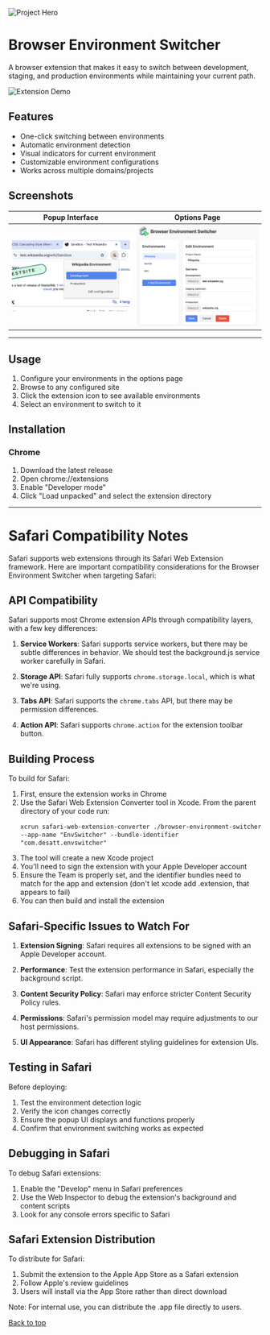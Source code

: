 <a name="top"></a>

![Project Hero](screenshots/neapolitan_resized.png)
# Browser Environment Switcher

A browser extension that makes it easy to switch between development, staging, and production environments while maintaining your current path.

![Extension Demo](screenshots/demo.gif)

## Features

- One-click switching between environments
- Automatic environment detection
- Visual indicators for current environment
- Customizable environment configurations
- Works across multiple domains/projects

## Screenshots

| Popup Interface | Options Page |
|----------------|--------------|
| ![Popup](screenshots/popup.png) | ![Options](screenshots/options.png) |


---

## Usage

1. Configure your environments in the options page
2. Browse to any configured site
3. Click the extension icon to see available environments
4. Select an environment to switch to it

## Installation

### Chrome
1. Download the latest release
2. Open chrome://extensions
3. Enable "Developer mode"
4. Click "Load unpacked" and select the extension directory


---

# Safari Compatibility Notes

Safari supports web extensions through its Safari Web Extension framework. Here are important compatibility considerations for the Browser Environment Switcher when targeting Safari:

## API Compatibility

Safari supports most Chrome extension APIs through compatibility layers, with a few key differences:

1. **Service Workers**: Safari supports service workers, but there may be subtle differences in behavior. We should test the background.js service worker carefully in Safari.

2. **Storage API**: Safari fully supports `chrome.storage.local`, which is what we're using.

3. **Tabs API**: Safari supports the `chrome.tabs` API, but there may be permission differences.

4. **Action API**: Safari supports `chrome.action` for the extension toolbar button.

## Building Process

To build for Safari:

1. First, ensure the extension works in Chrome
2. Use the Safari Web Extension Converter tool in Xcode.  From the parent directory of your code run:
   ```
   xcrun safari-web-extension-converter ./browser-environment-switcher --app-name "EnvSwitcher" --bundle-identifier "com.desatt.envswitcher"
   ```
3. The tool will create a new Xcode project
4. You'll need to sign the extension with your Apple Developer account
5. Ensure the Team is properly set, and the identifier bundles need to match for the app and extension (don't let xcode add .extension, that appears to fail)
6. You can then build and install the extension


## Safari-Specific Issues to Watch For

1. **Extension Signing**: Safari requires all extensions to be signed with an Apple Developer account.

2. **Performance**: Test the extension performance in Safari, especially the background script.

3. **Content Security Policy**: Safari may enforce stricter Content Security Policy rules.

4. **Permissions**: Safari's permission model may require adjustments to our host permissions.

5. **UI Appearance**: Safari has different styling guidelines for extension UIs.

## Testing in Safari

Before deploying:

1. Test the environment detection logic
2. Verify the icon changes correctly
3. Ensure the popup UI displays and functions properly
4. Confirm that environment switching works as expected

## Debugging in Safari

To debug Safari extensions:

1. Enable the "Develop" menu in Safari preferences
2. Use the Web Inspector to debug the extension's background and content scripts
3. Look for any console errors specific to Safari

## Safari Extension Distribution

To distribute for Safari:

1. Submit the extension to the Apple App Store as a Safari extension
2. Follow Apple's review guidelines
3. Users will install via the App Store rather than direct download

Note: For internal use, you can distribute the .app file directly to users.

[Back to top](#top)